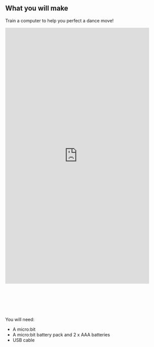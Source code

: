 ## What you will make

Train a computer to help you perfect a dance move!

<html>
  <div style="position: relative; overflow: hidden; padding-top: 177.78%;">
      <iframe style="position: absolute; top: 0; left: 0; right: 0; width: 90%; height: 90%; border: none;" src="https://www.youtube.com/embed/p3ZD3kH8yrQ?rel=0&cc_load_policy=1" allowfullscreen allow="accelerometer; autoplay; clipboard-write; encrypted-media; gyroscope; picture-in-picture; web-share">
      </iframe>
  </div>
</html>

You will need:
- A micro:bit
- A micro:bit battery pack and 2 x AAA batteries 
- USB cable